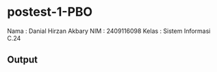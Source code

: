 # postest-1-PBO
Nama  : Danial Hirzan Akbary
NIM   : 2409116098
Kelas : Sistem Informasi C.24
## Output 
